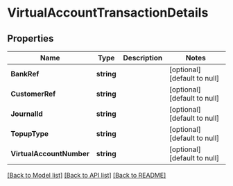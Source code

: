 # VirtualAccountTransactionDetails

## Properties
Name | Type | Description | Notes
------------ | ------------- | ------------- | -------------
**BankRef** | **string** |  | [optional] [default to null]
**CustomerRef** | **string** |  | [optional] [default to null]
**JournalId** | **string** |  | [optional] [default to null]
**TopupType** | **string** |  | [optional] [default to null]
**VirtualAccountNumber** | **string** |  | [optional] [default to null]

[[Back to Model list]](../README.md#documentation-for-models) [[Back to API list]](../README.md#documentation-for-api-endpoints) [[Back to README]](../README.md)

